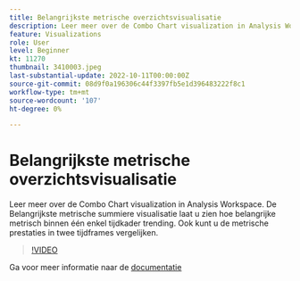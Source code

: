 ```yaml
---
title: Belangrijkste metrische overzichtsvisualisatie
description: Leer meer over de Combo Chart visualization in Analysis Workspace. De Belangrijkste metrische summiere visualisatie laat u zien hoe belangrijke metrisch binnen één enkel tijdkader trending. Ook kunt u de metrische prestaties in twee tijdframes vergelijken. (Moet tussen 60 en 160 tekens lang zijn, maar is 244 tekens)
feature: Visualizations
role: User
level: Beginner
kt: 11270
thumbnail: 3410003.jpeg
last-substantial-update: 2022-10-11T00:00:00Z
source-git-commit: 08d9f0a196306c44f3397fb5e1d396483222f8c1
workflow-type: tm+mt
source-wordcount: '107'
ht-degree: 0%

---
```



# Belangrijkste metrische overzichtsvisualisatie

Leer meer over de Combo Chart visualization in Analysis Workspace. De Belangrijkste metrische summiere visualisatie laat u zien hoe belangrijke metrisch binnen één enkel tijdkader trending. Ook kunt u de metrische prestaties in twee tijdframes vergelijken.

>[!VIDEO](https://video.tv.adobe.com/v/3410003/?quality=12&learn=on)

Ga voor meer informatie naar de [documentatie](https://experienceleague.adobe.com/docs/analytics/analyze/analysis-workspace/visualizations/key-metric.html?lang=en)
